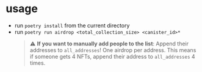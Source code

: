 # usage

-   run `poetry install` from the current directory
-   run `poetry run airdrop <total_collection_size> <canister_id>*`
    > :warning: **If you want to manually add people to the list**: Append their addresses to `all_addresses`! One airdrop per address. This means if someone gets 4 NFTs, append their address to `all_addresses` 4 times.
